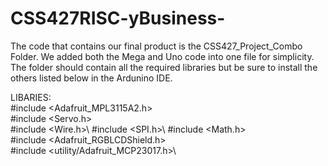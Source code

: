 # CSS427RISC-yBusiness-
The code that contains our final product is the CSS427_Project_Combo Folder.  We added both the Mega and Uno code into one file for simplicity. The folder should contain all the required libraries but be sure to install the others listed below in the Ardunino IDE.

LIBARIES:\
#include <Adafruit_MPL3115A2.h>\
#include <Servo.h>\
#include <Wire.h>\ 
#include <SPI.h>\ 
#include <Math.h>\
#include <Adafruit_RGBLCDShield.h>\
#include <utility/Adafruit_MCP23017.h>\
